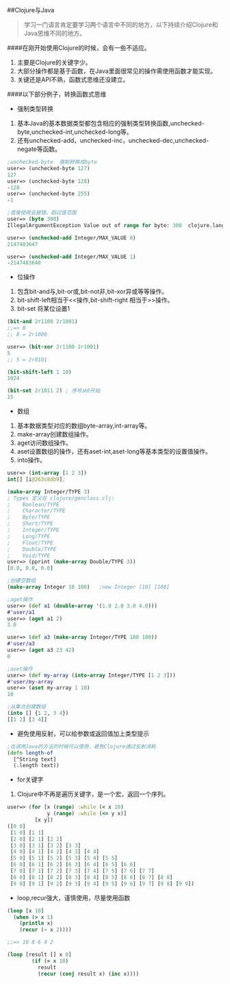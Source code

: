 ##Clojure与Java

>学习一门语言肯定要学习两个语言中不同的地方，以下持续介绍Clojure和Java思维不同的地方。

####在刚开始使用Clojure的时候，会有一些不适应。

1. 主要是Clojure的关键字少。
2. 大部分操作都是基于函数，在Java里面很常见的操作需使用函数才能实现。
3. 关键还是API不熟，函数式思维还没建立。

####以下部分例子，转换函数式思维

- 强制类型转换

1. 基本Java的基本数据类型都包含相应的强制类型转换函数,unchecked-byte,unchecked-int,unchecked-long等。
2. 还有unchecked-add，unchecked-inc，unchecked-dec,unchecked-negate等函数。

~~~Clojure
;unchecked-byte  强制转换成byte
user=> (unchecked-byte 127)
127
user=> (unchecked-byte 128)
-128
user=> (unchecked-byte 255)
-1

;直接使用会报错，超过值范围
user=> (byte 300)
IllegalArgumentException Value out of range for byte: 300  clojure.lang.RT.byteCast (RT.java:1008)

user=> (unchecked-add Integer/MAX_VALUE 0)
2147483647

user=> (unchecked-add Integer/MAX_VALUE 1)
-2147483648
~~~

- 位操作

1. 包含bit-and与,bit-or或,bit-not非,bit-xor异或等等操作。
2. bit-shift-left相当于<<操作,bit-shift-right 相当于>>操作。
3. bit-set 将某位设置1

~~~Clojure
(bit-and 2r1100 2r1001)
;;=> 8
;; 8 = 2r1000

user=> (bit-xor 2r1100 2r1001)
5
;; 5 = 2r0101

(bit-shift-left 1 10)
1024

(bit-set 2r1011 2) ; 序号从0开始
15
~~~

- 数组

1. 基本数据类型对应的数组byte-array,int-array等。
2. make-array创建数组操作。
3. aget访问数组操作。
4. aset设置数组的操作，还有aset-int,aset-long等基本类型的设置值操作。
5. into操作。

~~~Clojure
user=> (int-array [1 2 3])
int[] [i@263c8db9];

(make-array Integer/TYPE 3)
; Types 定义在 clojure/genclass.clj:
;    Boolean/TYPE
;    Character/TYPE
;    Byte/TYPE
;    Short/TYPE
;    Integer/TYPE
;    Long/TYPE
;    Float/TYPE
;    Double/TYPE
;    Void/TYPE
user=> (pprint (make-array Double/TYPE 3))
[0.0, 0.0, 0.0]

;创建空数组
(make-array Integer 10 100)   ;new Integer [10] [100]

;aget操作
user=> (def a1 (double-array '(1.0 2.0 3.0 4.0)))
#'user/a1
user=> (aget a1 2)
3.0

user=> (def a3 (make-array Integer/TYPE 100 100))
#'user/a3
user=> (aget a3 23 42)
0

;aset操作
user=> (def my-array (into-array Integer/TYPE [1 2 3]))
#'user/my-array
user=> (aset my-array 1 10)
10

;从集合创建数组
(into [] {1 2, 3 4})
[[1 2] [3 4]]
~~~

- 避免使用反射，可以给参数或返回值加上类型提示

~~~Clojure
;在调用Java的方法的时候可以使用，避免Clojure通过反射消耗
(defn length-of
  [^String text]
  (.length text))
~~~

- for关键字

1. Clojure中不再是遍历关键字，是一个宏，返回一个序列。

~~~Clojure
user=> (for [x (range) :while (< x 10)
             y (range) :while (<= y x)]
         [x y])
([0 0]
 [1 0] [1 1]
 [2 0] [2 1] [2 2]
 [3 0] [3 1] [3 2] [3 3]
 [4 0] [4 1] [4 2] [4 3] [4 4]
 [5 0] [5 1] [5 2] [5 3] [5 4] [5 5]
 [6 0] [6 1] [6 2] [6 3] [6 4] [6 5] [6 6]
 [7 0] [7 1] [7 2] [7 3] [7 4] [7 5] [7 6] [7 7]
 [8 0] [8 1] [8 2] [8 3] [8 4] [8 5] [8 6] [8 7] [8 8]
 [9 0] [9 1] [9 2] [9 3] [9 4] [9 5] [9 6] [9 7] [9 8] [9 9])
~~~

- loop,recur强大，谨慎使用，尽量使用函数

~~~Clojure
(loop [x 10]
  (when (> x 1)
    (println x)
    (recur (- x 2))))

;;=> 10 8 6 4 2

(loop [result [] x 0]
        (if (= x 10)
          result
          (recur (conj result x) (inc x))))
~~~

